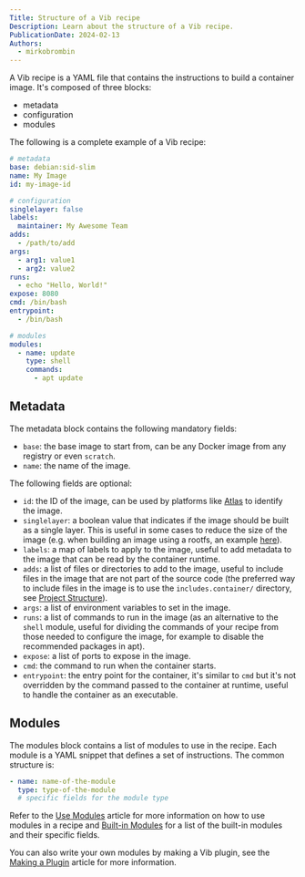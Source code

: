```yaml
---
Title: Structure of a Vib recipe
Description: Learn about the structure of a Vib recipe.
PublicationDate: 2024-02-13
Authors:
  - mirkobrombin
---
```


A Vib recipe is a YAML file that contains the instructions to build a container image. It's composed of three blocks:

- metadata
- configuration
- modules

The following is a complete example of a Vib recipe:

```yaml
# metadata
base: debian:sid-slim
name: My Image
id: my-image-id

# configuration
singlelayer: false
labels:
  maintainer: My Awesome Team
adds:
  - /path/to/add
args:
  - arg1: value1
  - arg2: value2
runs:
  - echo "Hello, World!"
expose: 8080
cmd: /bin/bash
entrypoint:
  - /bin/bash

# modules
modules:
  - name: update
    type: shell
    commands:
      - apt update
```

## Metadata

The metadata block contains the following mandatory fields:

- `base`: the base image to start from, can be any Docker image from any registry or even `scratch`.
- `name`: the name of the image.

The following fields are optional:

- `id`: the ID of the image, can be used by platforms like [Atlas](https://images.vanillaos.org/#/) to identify the image.
- `singlelayer`: a boolean value that indicates if the image should be built as a single layer. This is useful in some cases to reduce the size of the image (e.g. when building an image using a rootfs, an example [here](https://github.com/Vanilla-OS/pico-image/blob/5b0e064677f78f6e89d619dcb4df4e585bef378f/recipe.yml)).
- `labels`: a map of labels to apply to the image, useful to add metadata to the image that can be read by the container runtime.
- `adds`: a list of files or directories to add to the image, useful to include files in the image that are not part of the source code (the preferred way to include files in the image is to use the `includes.container/` directory, see [Project Structure](/docs/articles/en/project-structure)).
- `args`: a list of environment variables to set in the image.
- `runs`: a list of commands to run in the image (as an alternative to the `shell` module, useful for dividing the commands of your recipe from those needed to configure the image, for example to disable the recommended packages in apt).
- `expose`: a list of ports to expose in the image.
- `cmd`: the command to run when the container starts.
- `entrypoint`: the entry point for the container, it's similar to `cmd` but it's not overridden by the command passed to the container at runtime, useful to handle the container as an executable.

## Modules

The modules block contains a list of modules to use in the recipe. Each module is a YAML snippet that defines a set of instructions. The common structure is:

```yaml
- name: name-of-the-module
  type: type-of-the-module
  # specific fields for the module type
```

Refer to the [Use Modules](/docs/articles/en/use-modules) article for more information on how to use modules in a recipe and [Built-in Modules](/docs/articles/en/built-in-modules) for a list of the built-in modules and their specific fields.

You can also write your own modules by making a Vib plugin, see the [Making a Plugin](/docs/articles/en/making-plugin) article for more information.
